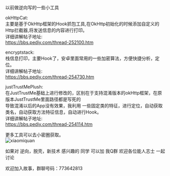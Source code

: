
以前做逆向写的一些小工具


okHttpCat:  
主要是基于OkHttp框架的Hook抓包工具,在OkHttp初始化的时候添加自定义的Http拦截器,将发送信息的内容进行打印。  
详细讲解帖子地址:  
https://bbs.pediy.com/thread-252100.htm




encryptstack:  
栈信息打印，主要Hook了，安卓里面常用的一些加密算法，方便快捷分析，定位。  
详细讲解帖子地址:  
https://bbs.pediy.com/thread-254730.htm  




justTrustMePlush:  
在JustTrustMe基础上进行修改的，区别在于支持混淆版本的okHttp框架，在原版本JustTrustMe里面路径都是写死的  
导致混淆以后的App没有效果，我利用 一些固定类的特征，进行定位，自动获取类名，自动获取方法特征信息，自动进行Hook。  
详细讲解帖子地址:  
https://bbs.pediy.com/thread-254114.htm


更多工具可以去小密圈获取。  
![xiaomiquan](https://github.com/w296488320/XposedOkHttpCat/blob/master/img/ZSXQ_20200427_133105312.png)



如果对 逆向，脱壳，新技术 感兴趣的 同学 可以加 我Q群 欢迎各位能人志士 一起讨论  

欢迎加入故事，群聊号码：773642813
